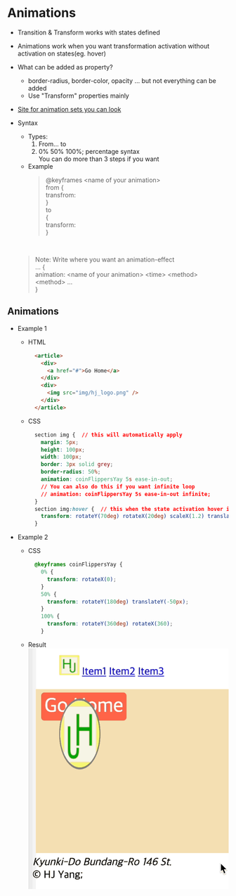 <link href="../md_config/style.css" rel="stylesheet">

# Animations

- Transition & Transform works with states defined
- Animations work when you want transformation activation without activation on states(eg. hover)
- What can be added as property?
  - border-radius, border-color, opacity ... but not everything can be added
  - Use "Transform" properties mainly
- [Site for animation sets you can look](https://animista.net/)
- Syntax

  - Types:
    1. From... to
    2. 0% 50% 100%; percentage syntax  
       You can do more than 3 steps if you want
  - Example
    > @keyframes \<name of your animation>  
    > from {  
    >  transfrom:  
    > }  
    > to  
    > {  
    >  transform:  
    > }

  <br>

  > Note: Write where you want an animation-effect  
  > ... {  
  >  animation: \<name of your animation> \<time> \<method> \<method> ...  
  > }

## Animations

- Example 1

  - HTML
    ```HTML
      <article>
        <div>
          <a href="#">Go Home</a>
        </div>
        <div>
          <img src="img/hj_logo.png" />
        </div>
      </article>
    ```
  - CSS
    ```CSS
      section img {  // this will automatically apply
        margin: 5px;
        height: 100px;
        width: 100px;
        border: 3px solid grey;
        border-radius: 50%;
        animation: coinFlippersYay 5s ease-in-out;
        // You can also do this if you want infinite loop
        // animation: coinFlippersYay 5s ease-in-out infinite;
      }
      section img:hover {  // this when the state activation hover is True
        transform: rotateY(70deg) rotateX(20deg) scaleX(1.2) translateY(-20px);
      }
    ```

- Example 2

  - CSS

    ```CSS
      @keyframes coinFlippersYay {
        0% {
          transform: rotateX(0);
        }
        50% {
          transform: rotateY(180deg) translateY(-50px);
        }
        100% {
          transform: rotateY(360deg) rotateX(360);
        }
    ```

  - Result
    <img src="images/screencast%202021-08-17%2006-08-41.gif" />

